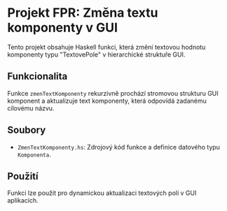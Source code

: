 # Projekt FPR: Změna textu komponenty v GUI

Tento projekt obsahuje Haskell funkci, která změní textovou hodnotu komponenty typu "TextovePole" v hierarchické struktuře GUI.

## Funkcionalita

Funkce `zmenTextKomponenty` rekurzivně prochází stromovou strukturu GUI komponent a aktualizuje text komponenty, která odpovídá zadanému cílovému názvu.

## Soubory

*   `ZmenTextKomponenty.hs`: Zdrojový kód funkce a definice datového typu `Komponenta`.

## Použití

Funkci lze použít pro dynamickou aktualizaci textových polí v GUI aplikacích.
